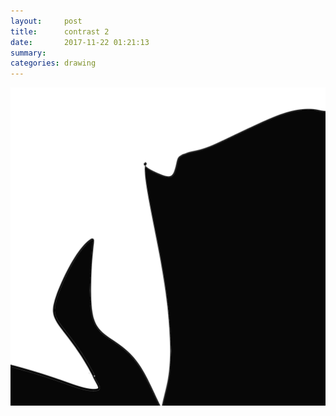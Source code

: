 ```yaml
---
layout:     post
title:      contrast 2
date:       2017-11-22 01:21:13
summary:    
categories: drawing
---
```

![contrast 2](/images/diary/contrast-2.png ".")

